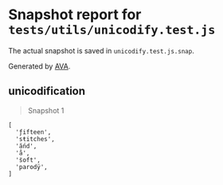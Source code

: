 # Snapshot report for `tests/utils/unicodify.test.js`

The actual snapshot is saved in `unicodify.test.js.snap`.

Generated by [AVA](https://avajs.dev).

## unicodification

> Snapshot 1

    [
      'ƒifteen',
      'sŧitches',
      'ắnd',
      'å',
      's̈oft',
      'parodÿ',
    ]
